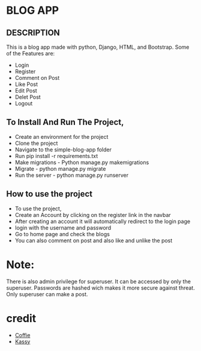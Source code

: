 # BLOG APP
## DESCRIPTION
This is a blog app made with python, Django, HTML, and Bootstrap. Some of the Features are:
* Login 
* Register
* Comment on Post
* Like Post
* Edit Post
* Delet Post
* Logout

## To Install And Run The Project,
* Create an environment for the project
* Clone the project
* Navigate to the simple-blog-app folder
* Run pip install -r requirements.txt
* Make migrations - Python manage.py makemigrations
* Migrate - python manage.py migrate
* Run the server - python manage.py runserver

## How to use the project
* To use the project, 
* Create an Account by clicking on the register link in the navbar
* After creating an account it will automatically redirect to the login page
* login with the username and password
* Go to home page and check the blogs
* You can also comment on post and also like and unlike the post

# Note:
There is also admin privilege for superuser. It can be accessed by only the superuser.
Passwords are hashed wich makes it more secure against threat.
Only superuser can make a post.

# credit 
* [Coffie](https://github.com/rcoffie)
* [Kassy](https://github.com/kausaratg)



